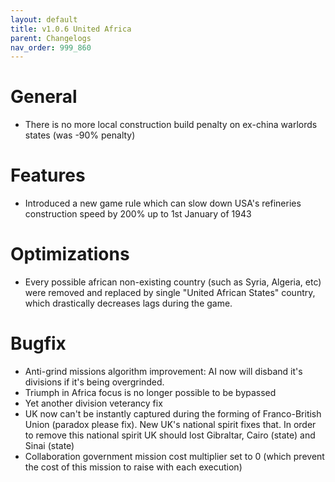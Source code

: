 ```yaml
---
layout: default
title: v1.0.6 United Africa
parent: Changelogs
nav_order: 999_860
---
```

# General
* There is no more local construction build penalty on ex-china warlords states (was -90% penalty)
# Features
* Introduced a new game rule which can slow down USA's refineries construction speed by 200% up to 1st January of 1943
# Optimizations
* Every possible african non-existing country (such as Syria, Algeria, etc) were removed and replaced by single 
 "United African States" country, which drastically decreases lags during the game.
# Bugfix
* Anti-grind missions algorithm improvement: AI now will disband it's divisions if it's being overgrinded.
* Triumph in Africa focus is no longer possible to be bypassed
* Yet another division veterancy fix
* UK now can't be instantly captured during the forming of Franco-British Union (paradox please fix). New UK's national spirit fixes that. In order to remove this national spirit UK should lost Gibraltar, Cairo (state) and Sinai (state)
* Collaboration government mission cost multiplier set to 0 (which prevent the cost of this mission to raise with each execution)
